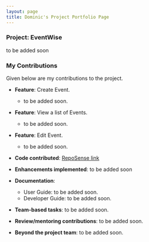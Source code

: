 ```yaml
---
layout: page
title: Dominic's Project Portfolio Page
---
```


### Project: EventWise

to be added soon

### My Contributions
Given below are my contributions to the project.

* **Feature**: Create Event.
    * to be added soon.
* **Feature**: View a list of Events.
    * to be added soon.
* **Feature**: Edit Event.
    * to be added soon.


* **Code contributed**: [RepoSense link](https://nus-cs2103-ay2324s1.github.io/tp-dashboard/?search=dom-buri&breakdown=true)
* **Enhancements implemented**: to be added soon
* **Documentation**:
    * User Guide: to be added soon.
    * Developer Guide: to be added soon.
* **Team-based tasks**: to be added soon.
* **Review/mentoring contributions**: to be added soon.
* **Beyond the project team**: to be added soon.